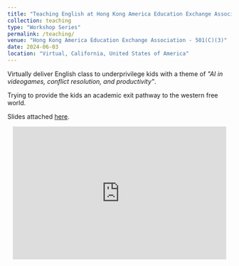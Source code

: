 ```yaml
---
title: "Teaching English at Hong Kong America Education Exchange Association"
collection: teaching
type: "Workshop Series"
permalink: /teaching/
venue: "Hong Kong America Education Exchange Association - 501(C)(3)"
date: 2024-06-03
location: "Virtual, California, United States of America"
---
```


Virtually deliver English class to underprivilege kids with a theme of *"AI in videogames, conflict resolution, and productivity"*. 

Trying to provide the kids an academic exit pathway to the western free world. 

Slides attached [here](https://docs.google.com/presentation/d/e/2PACX-1vQMgjlSnzPIiqXIs2lPlbxbMr8iI8yAD_RrxVuevVOxGngz4P9onGDIpIpcXA-DDQ/pub?start=false&loop=false&delayms=3000). 

<p align='center'><iframe src="https://docs.google.com/presentation/d/e/2PACX-1vQMgjlSnzPIiqXIs2lPlbxbMr8iI8yAD_RrxVuevVOxGngz4P9onGDIpIpcXA-DDQ/embed?start=false&loop=true&delayms=3000" frameborder="0" width="480" height="299" allowfullscreen="true" mozallowfullscreen="true" webkitallowfullscreen="true"></iframe></p>

